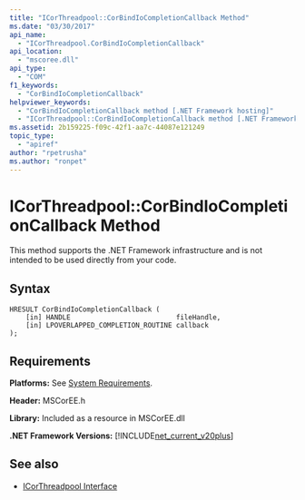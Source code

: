 ```yaml
---
title: "ICorThreadpool::CorBindIoCompletionCallback Method"
ms.date: "03/30/2017"
api_name: 
  - "ICorThreadpool.CorBindIoCompletionCallback"
api_location: 
  - "mscoree.dll"
api_type: 
  - "COM"
f1_keywords: 
  - "CorBindIoCompletionCallback"
helpviewer_keywords: 
  - "CorBindIoCompletionCallback method [.NET Framework hosting]"
  - "ICorThreadpool::CorBindIoCompletionCallback method [.NET Framework hosting]"
ms.assetid: 2b159225-f09c-42f1-aa7c-44087e121249
topic_type: 
  - "apiref"
author: "rpetrusha"
ms.author: "ronpet"
---
```

# ICorThreadpool::CorBindIoCompletionCallback Method
This method supports the .NET Framework infrastructure and is not intended to be used directly from your code.  
  
## Syntax  
  
```  
HRESULT CorBindIoCompletionCallback (  
    [in] HANDLE                          fileHandle,  
    [in] LPOVERLAPPED_COMPLETION_ROUTINE callback  
);  
```  
  
## Requirements  
 **Platforms:** See [System Requirements](../../../../docs/framework/get-started/system-requirements.md).  
  
 **Header:** MSCorEE.h  
  
 **Library:** Included as a resource in MSCorEE.dll  
  
 **.NET Framework Versions:** [!INCLUDE[net_current_v20plus](../../../../includes/net-current-v20plus-md.md)]  
  
## See also
- [ICorThreadpool Interface](../../../../docs/framework/unmanaged-api/hosting/icorthreadpool-interface.md)
